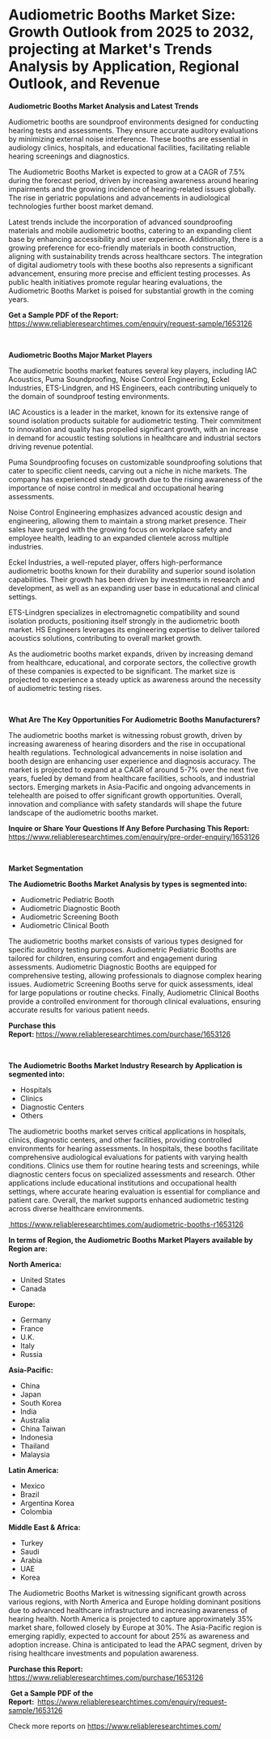 <p><h1>Audiometric Booths Market Size: Growth Outlook from 2025 to 2032, projecting at Market's Trends Analysis by Application, Regional Outlook, and Revenue</h1></p><p><strong>Audiometric Booths Market Analysis and Latest Trends</strong></p>
<p><p>Audiometric booths are soundproof environments designed for conducting hearing tests and assessments. They ensure accurate auditory evaluations by minimizing external noise interference. These booths are essential in audiology clinics, hospitals, and educational facilities, facilitating reliable hearing screenings and diagnostics.</p><p>The Audiometric Booths Market is expected to grow at a CAGR of 7.5% during the forecast period, driven by increasing awareness around hearing impairments and the growing incidence of hearing-related issues globally. The rise in geriatric populations and advancements in audiological technologies further boost market demand. </p><p>Latest trends include the incorporation of advanced soundproofing materials and mobile audiometric booths, catering to an expanding client base by enhancing accessibility and user experience. Additionally, there is a growing preference for eco-friendly materials in booth construction, aligning with sustainability trends across healthcare sectors. The integration of digital audiometry tools with these booths also represents a significant advancement, ensuring more precise and efficient testing processes. As public health initiatives promote regular hearing evaluations, the Audiometric Booths Market is poised for substantial growth in the coming years.</p></p>
<p><strong>Get a Sample PDF of the Report:&nbsp;</strong> <a href="https://www.reliableresearchtimes.com/enquiry/request-sample/1653126?utm_campaign=3219&utm_medium=2&utm_source=Github&utm_content=ia&utm_term=05032025&utm_id=audiometric-booths">https://www.reliableresearchtimes.com/enquiry/request-sample/1653126</a></p>
<p>&nbsp;</p>
<p><strong>Audiometric Booths Major Market Players</strong></p>
<p><p>The audiometric booths market features several key players, including IAC Acoustics, Puma Soundproofing, Noise Control Engineering, Eckel Industries, ETS-Lindgren, and HS Engineers, each contributing uniquely to the domain of soundproof testing environments.</p><p>IAC Acoustics is a leader in the market, known for its extensive range of sound isolation products suitable for audiometric testing. Their commitment to innovation and quality has propelled significant growth, with an increase in demand for acoustic testing solutions in healthcare and industrial sectors driving revenue potential.</p><p>Puma Soundproofing focuses on customizable soundproofing solutions that cater to specific client needs, carving out a niche in niche markets. The company has experienced steady growth due to the rising awareness of the importance of noise control in medical and occupational hearing assessments.</p><p>Noise Control Engineering emphasizes advanced acoustic design and engineering, allowing them to maintain a strong market presence. Their sales have surged with the growing focus on workplace safety and employee health, leading to an expanded clientele across multiple industries.</p><p>Eckel Industries, a well-reputed player, offers high-performance audiometric booths known for their durability and superior sound isolation capabilities. Their growth has been driven by investments in research and development, as well as an expanding user base in educational and clinical settings.</p><p>ETS-Lindgren specializes in electromagnetic compatibility and sound isolation products, positioning itself strongly in the audiometric booth market. HS Engineers leverages its engineering expertise to deliver tailored acoustics solutions, contributing to overall market growth.</p><p>As the audiometric booths market expands, driven by increasing demand from healthcare, educational, and corporate sectors, the collective growth of these companies is expected to be significant. The market size is projected to experience a steady uptick as awareness around the necessity of audiometric testing rises.</p></p>
<p>&nbsp;</p>
<p><strong>What Are The Key Opportunities For Audiometric Booths Manufacturers?</strong></p>
<p><p>The audiometric booths market is witnessing robust growth, driven by increasing awareness of hearing disorders and the rise in occupational health regulations. Technological advancements in noise isolation and booth design are enhancing user experience and diagnosis accuracy. The market is projected to expand at a CAGR of around 5-7% over the next five years, fueled by demand from healthcare facilities, schools, and industrial sectors. Emerging markets in Asia-Pacific and ongoing advancements in telehealth are poised to offer significant growth opportunities. Overall, innovation and compliance with safety standards will shape the future landscape of the audiometric booths market.</p></p>
<p><strong>Inquire or Share Your Questions If Any Before Purchasing This Report:</strong> <a href="https://www.reliableresearchtimes.com/enquiry/pre-order-enquiry/1653126?utm_campaign=3219&utm_medium=2&utm_source=Github&utm_content=ia&utm_term=05032025&utm_id=audiometric-booths">https://www.reliableresearchtimes.com/enquiry/pre-order-enquiry/1653126</a></p>
<p>&nbsp;</p>
<p><strong>Market Segmentation</strong></p>
<p><strong>The Audiometric Booths Market Analysis by types is segmented into:</strong></p>
<p><ul><li>Audiometric Pediatric Booth</li><li>Audiometric Diagnostic Booth</li><li>Audiometric Screening Booth</li><li>Audiometric Clinical Booth</li></ul></p>
<p><p>The audiometric booths market consists of various types designed for specific auditory testing purposes. Audiometric Pediatric Booths are tailored for children, ensuring comfort and engagement during assessments. Audiometric Diagnostic Booths are equipped for comprehensive testing, allowing professionals to diagnose complex hearing issues. Audiometric Screening Booths serve for quick assessments, ideal for large populations or routine checks. Finally, Audiometric Clinical Booths provide a controlled environment for thorough clinical evaluations, ensuring accurate results for various patient needs.</p></p>
<p><strong>Purchase this Report:&nbsp;</strong><a href="https://www.reliableresearchtimes.com/purchase/1653126?utm_campaign=3219&utm_medium=2&utm_source=Github&utm_content=ia&utm_term=05032025&utm_id=audiometric-booths">https://www.reliableresearchtimes.com/purchase/1653126</a></p>
<p>&nbsp;</p>
<p><strong>The Audiometric Booths Market Industry Research by Application is segmented into:</strong></p>
<p><ul><li>Hospitals</li><li>Clinics</li><li>Diagnostic Centers</li><li>Others</li></ul></p>
<p><p>The audiometric booths market serves critical applications in hospitals, clinics, diagnostic centers, and other facilities, providing controlled environments for hearing assessments. In hospitals, these booths facilitate comprehensive audiological evaluations for patients with varying health conditions. Clinics use them for routine hearing tests and screenings, while diagnostic centers focus on specialized assessments and research. Other applications include educational institutions and occupational health settings, where accurate hearing evaluation is essential for compliance and patient care. Overall, the market supports enhanced audiometric testing across diverse healthcare environments.</p></p>
<p><a href="https://www.reliableresearchtimes.com/audiometric-booths-r1653126?utm_campaign=3219&utm_medium=2&utm_source=Github&utm_content=ia&utm_term=05032025&utm_id=audiometric-booths">&nbsp;https://www.reliableresearchtimes.com/audiometric-booths-r1653126</a></p>
<p><strong>In terms of Region, the Audiometric Booths Market Players available by Region are:</strong></p>
<p>
    <p> <strong> North America: </strong>
        <ul>
            <li>United States</li>
            <li>Canada</li>
        </ul>
        </p> 
    <p> <strong> Europe: </strong>
        <ul>
            <li>Germany</li>
            <li>France</li>
            <li>U.K.</li>
            <li>Italy</li>
            <li>Russia</li>
        </ul>
        </p> 
    <p> <strong> Asia-Pacific: </strong>
        <ul>
            <li>China</li>
            <li>Japan</li>
            <li>South Korea</li>
            <li>India</li>
            <li>Australia</li>
            <li>China Taiwan</li>
            <li>Indonesia</li>
            <li>Thailand</li>
            <li>Malaysia</li>
        </ul>
        </p> 
    <p> <strong> Latin America: </strong>
        <ul>
            <li>Mexico</li>
            <li>Brazil</li>
            <li>Argentina Korea</li>
            <li>Colombia</li>
        </ul>
        </p> 
    <p> <strong> Middle East & Africa: </strong>
        <ul>
            <li>Turkey</li>
            <li>Saudi</li>
            <li>Arabia</li>
            <li>UAE</li>
            <li>Korea</li>
        </ul>
    </p>
    </p>
<p><p>The Audiometric Booths Market is witnessing significant growth across various regions, with North America and Europe holding dominant positions due to advanced healthcare infrastructure and increasing awareness of hearing health. North America is projected to capture approximately 35% market share, followed closely by Europe at 30%. The Asia-Pacific region is emerging rapidly, expected to account for about 25% as awareness and adoption increase. China is anticipated to lead the APAC segment, driven by rising healthcare investments and population awareness.</p></p>
<p><strong>Purchase this Report: </strong><a href="https://www.reliableresearchtimes.com/purchase/1653126?utm_campaign=3219&utm_medium=2&utm_source=Github&utm_content=ia&utm_term=05032025&utm_id=audiometric-booths">https://www.reliableresearchtimes.com/purchase/1653126</a></p>
<p>&nbsp;<strong>Get a Sample PDF of the Report:&nbsp;&nbsp;</strong><a href="https://www.reliableresearchtimes.com/enquiry/request-sample/1653126?utm_campaign=3219&utm_medium=2&utm_source=Github&utm_content=ia&utm_term=05032025&utm_id=audiometric-booths">https://www.reliableresearchtimes.com/enquiry/request-sample/1653126</a></p>
<p><strong></strong></p>
<p>Check more reports on <a href="https://www.reliableresearchtimes.com/?utm_campaign=3219&utm_medium=2&utm_source=Github&utm_content=ia&utm_term=05032025&utm_id=audiometric-booths">https://www.reliableresearchtimes.com/</a></p>